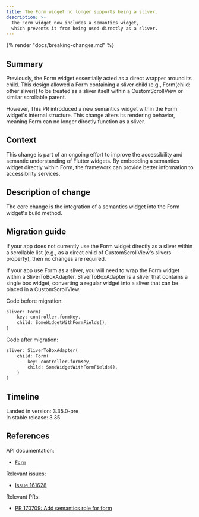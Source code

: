 ```yaml
---
title: The Form widget no longer supports being a sliver.
description: >-
  The Form widget now includes a semantics widget,
  which prevents it from being used directly as a sliver.
---
```


{% render "docs/breaking-changes.md" %}

## Summary

Previously, the Form widget essentially acted as a direct wrapper
around its child. This design allowed a Form containing a sliver child
(e.g., Form(child: other sliver)) to be treated as a sliver itself
 within a CustomScrollView or similar scrollable parent.

However, This PR introduced a new semantics widget
within the Form widget's internal structure. This change alters
its rendering behavior, meaning Form can no longer directly
function as a sliver.

## Context

This change is part of an ongoing effort to improve the
accessibility and semantic understanding of Flutter widgets.
By embedding a semantics widget directly within Form, the framework
can provide better information to accessibility services.

## Description of change

The core change is the integration of a semantics widget 
into the Form widget's build method.

## Migration guide

If your app does not currently use the Form widget directly
as a sliver within a scrollable list
(e.g., as a direct child of CustomScrollView's slivers property),
then no changes are required.

If your app use Form as a sliver, you will need to wrap the Form
widget within a SliverToBoxAdapter. SliverToBoxAdapter is a
sliver that contains a single box widget, converting a regular
widget into a sliver that can be placed in a CustomScrollView.

Code before migration:

```dart
sliver: Form(
    key: controller.formKey,
    child: SomeWidgetWithFormFields(),
)
```

Code after migration:

```dart
sliver: SliverToBoxAdapter(
    child: Form(
        key: controller.formKey,
        child: SomeWidgetWithFormFields(),
    )
)
```

## Timeline

Landed in version: 3.35.0-pre<br>
In stable release: 3.35

## References

API documentation:

* [`Form`]({{site.api}}/flutter/widgets/Form-class.html)

Relevant issues:

* [Issue 161628]({{site.repo.flutter}}/issues/161628)

Relevant PRs:

* [PR 170709: Add semantics role for form]({{site.repo.flutter}}/pull/170709)
